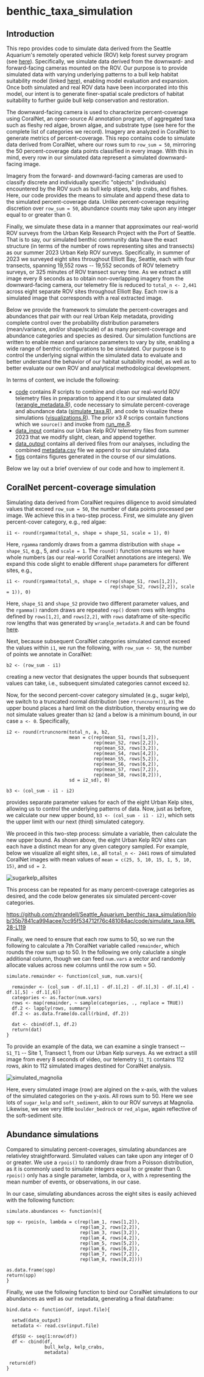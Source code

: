 # benthic_taxa_simulation
## Introduction
This repo provides code to simulate data derived from the Seattle Aquarium's remotely operated vehicle (ROV) kelp forest survey program (see [here](https://github.com/zhrandell/Seattle_Aquarium_ROV_development)). Specifically, we simulate data derived from the downward- and forward-facing cameras mounted on the ROV. Our purpose is to provide simulated data with varying underlying patterns to a bull kelp habitat suitability model (linked [here](https://experience.arcgis.com/experience/b11daaa83ff045f1a9d88b2b926e1f75/page/About/)), enabling model evaluation and expansion. Once both simulated and real ROV data have been incorporated into this model, our intent is to generate finer-spatial scale predictors of habitat suitability to further guide bull kelp conservation and restoration.  

The downward-facing camera is used to characterize percent-coverage using CoralNet, an open-source AI annotation program, of aggregated taxa such as fleshy red algae, brown algae, and substrate type (see here for the complete list of categories we record). Imagery are analyzed in CoralNet to generate metrics of percent-coverage. This repo contains code to simulate data derived from CoralNet, where our rows sum to `row_sum = 50`, mirroring the 50 percent-coverage data points classified in every image. With this in mind, every row in our simulated data represent a simulated downward-facing image.  

Imagery from the forward- and downward-facing cameras are used to classify discrete and individually specific "objects" (individuals) encountered by the ROV such as bull kelp stipes, kelp crabs, and fishes. Here, our code provides the means to simulate and append these data to the simulated percent-coverage data. Unlike percent-coverage requiring discretion over `row_sum = 50`, abundance counts may take upon any integer equal to or greater than 0.  

Finally, we simulate these data in a manner that approximates our real-world ROV surveys from the Urban Kelp Research Project with the Port of Seattle. That is to say, our simulated benthic community data have the exact structure (in terms of the number of rows representing sites and transects) as our summer 2023 Urban Kelp ROV surveys. Specifically, in summer of 2023 we surveyed eight sites throughout Elliott Bay, Seattle, each with four transects, spanning 19,552 rows -- 19,552 seconds of ROV telemetry surveys, or 325 minutes of ROV transect survey time. As we extract a still image every 8 seconds as to obtain non-overlapping imagery from the downward-facing camera, our telemetry file is reduced to `total_n <- 2,441` across eight separate ROV sites throughout Elliott Bay. Each row is a simulated image that corresponds with a real extracted image. 

Below we provide the framework to simulate the percent-coverages and abundances that pair with our real Urban Kelp metadata, providing complete control over the probability distribution parameters (mean/variance, and/or shape/scale) of as many percent-coverage and abundance categories and species as desired. Our simulation functions are written to enable mean and variance parameters to vary by site, enabling a wide range of benthic configurations to be simulated. Our purpose is to control the underlying signal within the simulated data to evaluate and better understand the behavior of our habitat suitability model, as well as to better evaluate our own ROV and analytical methodological development.  

In terms of content, we include the following: 
* [code](https://github.com/zhrandell/Seattle_Aquarium_benthic_taxa_simulation/tree/main/code) contains _R_ scripts to combine and clean our real-world ROV telemetry files in preparation to append it to our simulated data ([wrangle_metadata.R](https://github.com/zhrandell/Seattle_Aquarium_benthic_taxa_simulation/blob/main/code/wrangle_metadata.R)), code necessary to simulate percent-coverage and abundance data ([simulate_taxa.R](https://github.com/zhrandell/Seattle_Aquarium_benthic_taxa_simulation/blob/main/code/CoralNet_simulation.R)), and code to visualize these simulations ([visualizations.R](https://github.com/zhrandell/Seattle_Aquarium_benthic_taxa_simulation/blob/main/code/graphing_functions.R)). The prior x3 _R_ scrips contain functions which we `source()` and invoke from [run_me.R](https://github.com/zhrandell/Seattle_Aquarium_benthic_taxa_simulation/blob/main/code/run_me.R).
* [data_input](https://github.com/zhrandell/Seattle_Aquarium_benthic_taxa_simulation/tree/main/data_input) contains our Urban Kelp ROV telemetry files from summer 2023 that we modify slight, clean, and append together. 
* [data_output](https://github.com/zhrandell/Seattle_Aquarium_benthic_taxa_simulation/tree/main/data_output) contains all derived files from our analyses, including the combined [metadata.csv](https://github.com/zhrandell/Seattle_Aquarium_benthic_taxa_simulation/tree/main/data_output/metadata.csv) file we append to our simulated data.
* [figs](https://github.com/zhrandell/Seattle_Aquarium_benthic_taxa_simulation/tree/main/figs) contains figures generated in the course of our simulations. 

Below we lay out a brief overview of our code and how to implement it. 

## CoralNet percent-coverage simulation

Simulating data derived from CoralNet requires diligence to avoid simulated values that exceed `row_sum = 50`, the number of data points processed per image. We achieve this in a two-step process. First, we simulate any given percent-cover category, e.g., red algae: 

```
i1 <- round(rgamma(total_n, shape = shape_S1, scale = 1), 0)
```
Here, `rgamma` randomly draws from a gamma distribution with `shape = shape_S1`, e.g., 5, and `scale = 1`. The `round()` function ensures we have whole numbers (as our real-world CoralNet annotations are integers). We expand this code slight to enable different `shape` parameters for different sites, e.g.,  

```
i1 <- round(rgamma(total_n, shape = c(rep(shape_S1, rows[1,2]),
                                      rep(shape_S2, rows[2,2]), scale = 1)), 0)
```
Here, `shape_S1` and `shape_S2` provide two different parameter values, and the `rgamma()` random draws are repeated `rep()` down rows with lengths defined by `rows[1,2]`, and `rows[2,2]`, with `rows` dataframe of site-specific row lengths that was generated by `wrangle_metadata.R` and can be found [here](https://github.com/zhrandell/Seattle_Aquarium_benthic_taxa_simulation/blob/main/data_output/nrows_site.csv). 

Next, because subsequent CoralNet categories simulated cannot exceed the values within `i1`, we run the following, with `row_sum <- 50`, the number of points we annotate in CoralNet: 

```
b2 <- (row_sum - i1) 
```
creating a new vector that designates the upper bounds that subsequent values can take, i.e., subsequent simulated categories cannot exceed `b2`. 

Now, for the second percent-cover category simulated (e.g., sugar kelp), we switch to a truncated normal distribution (see `rtruncnorm()`), as the upper bound places a hard limit on the distribution, thereby ensuring we do not simulate values greater than `b2` (and `a` below is a minimum bound, in our case `a <- 0`. Specifically, 

```
i2 <- round(rtruncnorm(total_n, a, b2, 
                       mean = c(rep(mean_S1, rows[1,2]), 
                                rep(mean_S2, rows[2,2]),
                                rep(mean_S3, rows[3,2]),
                                rep(mean_S4, rows[4,2]),
                                rep(mean_S5, rows[5,2]), 
                                rep(mean_S6, rows[6,2]),
                                rep(mean_S7, rows[7,2]),
                                rep(mean_S8, rows[8,2])),
                       sd = i2_sd), 0)

b3 <- (col_sum - i1 - i2) 
```

provides separate parameter values for each of the eight Urban Kelp sites, allowing us to control the underlying patterns of data. Now, just as before, we calculate our new upper bound, `b3 <- (col_sum - i1 - i2)`, which sets the upper limit with our next (third) simulated category. 

We proceed in this two-step process: simulate a variable, then calculate the new upper bound. As shown above, the eight Urban Kelp ROV sites can each have a distinct mean for any given category sampled. For example, below we visualize all eight sites, i.e., all `total_n <- 2441` rows of simulated CoralNet images with mean values of `mean = c(25, 5, 10, 15, 1, 5, 10, 15)`, and `sd = 2`.

![sugarkelp_allsites](https://github.com/zhrandell/Seattle_Aquarium_benthic_taxa_simulation/assets/49246458/5df021bc-0466-4a04-81aa-ff3c6529c858)

This process can be repeated for as many percent-coverage categories as desired, and the code below generates six simulated percent-cover categories. 

https://github.com/zhrandell/Seattle_Aquarium_benthic_taxa_simulation/blob/35b7841ca994acee7cc95f534712f76c481084ac/code/simulate_taxa.R#L28-L119

Finally, we need to ensure that each row sums to 50, so we run the following to calculate a 7th CoralNet variable called `remainder`, which rounds the row sum up to 50. In the following we only caluclate a single additional column, though we can feed `num.vars` a vector and randomly allocate values across new columns until the row sum = 50. 

```
simulate.remainder <- function(col_sum, num.vars){
  
  remainder <- (col_sum - df.1[,1] - df.1[,2] - df.1[,3] - df.1[,4] - df.1[,5] - df.1[,6])
  categories <- as.factor(num.vars)
  rows <- map(remainder, ~ sample(categories, ., replace = TRUE))
  df.2 <- lapply(rows, summary)
  df.2 <- as.data.frame(do.call(rbind, df.2))
  
  dat <- cbind(df.1, df.2)
  return(dat)
}

```

To provide an example of the data, we can examine a single transect -- `S1_T1` -- Site 1, Transect 1, from our Urban Kelp surveys. As we extract a still image from every 8 seconds of video, our telemetry `S1_T1` contains 112 rows, akin to 112 simulated images destined for CoralNet analysis. 

![simulated_magnolia](https://github.com/zhrandell/Seattle_Aquarium_benthic_taxa_simulation/assets/49246458/dfaf2ace-762f-43ec-8e26-51ec209e7181)

Here, every simulated image (row) are algined on the x-axis, with the values of the simulated categories on the y-axis. All rows sum to 50. Here we see lots of `sugar_kelp` and `soft_sediment`, akin to our ROV surveys at Magnolia. Likewise, we see very little `boulder_bedrock` or `red_algae`, again reflective of the soft-sediment site. 

## Abundance simulations

Compared to simulating percent-coverages, simulating abundances are relativley straightforward. Simulated values can take upon any integer of 0 or greater. We use a `rpois()` to randomly draw from a Poisson distribution, as it is commonly used to simulate integers equal to or greater than 0. `rpois()` only has a single parameter, lambda, or `λ`, with `λ` representing the mean number of events, or observations, in our case. 

In our case, simulating abundances across the eight sites is easily achieved with the following function: 

```
simulate.abundances <- function(n){

spp <- rpois(n, lambda = c(rep(lam_1, rows[1,2]),
                           rep(lam_2, rows[2,2]), 
                           rep(lam_3, rows[3,2]), 
                           rep(lam_4, rows[4,2]),
                           rep(lam_5, rows[5,2]),
                           rep(lam_6, rows[6,2]),
                           rep(lam_7, rows[7,2]),
                           rep(lam_8, rows[8,2])))

as.data.frame(spp)
return(spp)
}
```

Finally, we use the following function to bind our CoralNet simulations to our abundances as well as our metadata, generating a final dataframe: 

```
bind.data <- function(df, input.file){
  
  setwd(data_output)
  metadata <- read.csv(input.file)
  
  df$SU <- seq(1:nrow(df))
  df <- cbind(df, 
              bull_kelp, kelp_crabs, 
              metadata)

 return(df)
}
```









